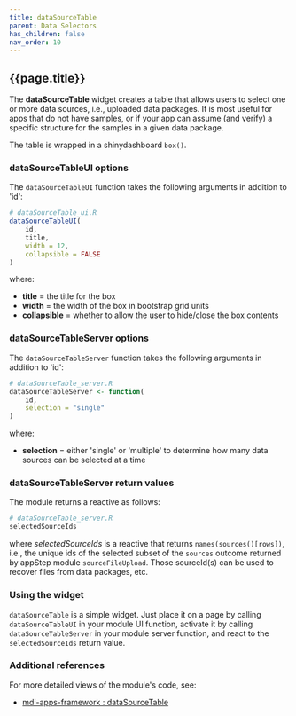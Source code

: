 ```yaml
---
title: dataSourceTable
parent: Data Selectors
has_children: false
nav_order: 10
---
```


## {{page.title}}

The **dataSourceTable** widget creates a table that
allows users to select one or more data sources, i.e.,
uploaded data packages. It is most useful for apps 
that do not have samples, or
if your app can assume (and verify) a specific structure for the 
samples in a given data package.

The table is wrapped in a shinydashboard `box()`.

### dataSourceTableUI options

The `dataSourceTableUI` function takes the following arguments in addition to 'id':

```r
# dataSourceTable_ui.R
dataSourceTableUI(
    id, 
    title, 
    width = 12, 
    collapsible = FALSE
)
```

where:

- **title** = the title for the box
- **width** = the width of the box in bootstrap grid units
- **collapsible** = whether to allow the user to hide/close the box contents

### dataSourceTableServer options

The `dataSourceTableServer` function takes the following arguments in addition to 'id':

```r
# dataSourceTable_server.R
dataSourceTableServer <- function(
    id, 
    selection = "single"
) 
```

where:

- **selection** = either 'single' or 'multiple' to determine how many data sources can be selected at a time

### dataSourceTableServer return values

The module returns a reactive as follows:

```r
# dataSourceTable_server.R
selectedSourceIds
```

where _selectedSourceIds_ is a reactive that returns `names(sources()[rows])`, i.e.,
the unique ids of the selected subset of the `sources` outcome returned by appStep module `sourceFileUpload`. Those sourceId(s) can be used to recover files from data packages, etc.

### Using the widget

`dataSourceTable` is a simple widget. Just place it on a page
by calling `dataSourceTableUI` in your module UI function, activate it by
calling `dataSourceTableServer` in your module server function, and react
to the `selectedSourceIds` return value.

### Additional references
 
For more detailed views of the module's code, see:

- [mdi-apps-framework : dataSourceTable](https://github.com/MiDataInt/mdi-apps-framework/tree/main/shiny/shared/session/modules/widgets/tables/dataSourceTable)
